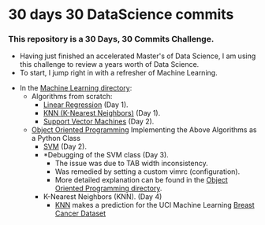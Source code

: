 # 30 days 30 DataScience commits
### This repository is a 30 Days, 30 Commits Challenge. 
- Having just finished an accelerated Master's of Data Science, I am using this challenge to review a years worth of Data Science.
- To start, I jump right in with a refresher of Machine Learning. 
+ In the [Machine Learning directory](machine_learning/): 
	+ Algorithms from scratch: 
		+ [Linear Regression](machine_learning/lin_reg/) (Day 1).
		+ [KNN (K-Nearest Neighbors)](machine_learning/knn/) (Day 1).
		+ [Support Vector Machines](machine_learning/svm/) (Day 2).
	+ [Object Oriented Programming](machine_learning/oop/) Implementing the Above Algorithms as a Python Class
		+ [SVM](machine_learning/oop/svm.py) (Day 2).
        + *Debugging of the SVM class (Day 3).
            + The issue was due to TAB width inconsistency. 
            + Was remedied by setting a custom vimrc (configuration).
            + More detailed explanation can be found in the [Object Oriented Programming directory](machine_learning/oop/).
        + K-Nearest Neighbors (KNN). (Day 4)
            + [KNN](machine_learning/oop/knn.py) makes a prediction for the UCI Machine Learning [Breast Cancer Dataset](machine_learning/datasets/citation.txt)

